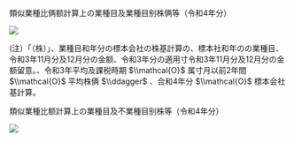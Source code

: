類似業種比俩额計算上の業種目及業種目别株俩等（令和4年分）

![](https://www.nta.go.jp/tmp/3071c962-6f7f-4dca-ba63-1e41a4ba56db/images/32bc7f22d2289a089120de9b99f6d1a4924a5f04926abd3f42ae001511b318ee.jpg)

(注）「（株）」、業種目和年分の標本会社の株基計算の、標本社和年のの業種目、令和3年11月分及12月分の金额、令和3年分の適用寸令和3年11月分及12月分の金额留意。、令和3年平均及課税時期 $\\mathcal{O}$ 属寸月以前2年間 $\\mathcal{O}$ 平均株俩 $\\ddagger$ 、合和4年分 $\\mathcal{O}$ 標本会社基計算。

類似業種比额計算上の業種目及不業種目别株等（令和4年分）

![](https://www.nta.go.jp/tmp/3071c962-6f7f-4dca-ba63-1e41a4ba56db/images/ebaf828e297da4f7508d3b05cd047f717d732ae0d1933b4fc7a34035aa4ee3f9.jpg)